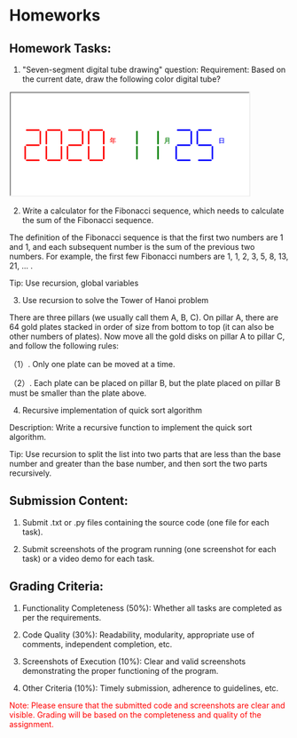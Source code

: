# Homeworks
## Homework Tasks:

1. "Seven-segment digital tube drawing" question: Requirement: Based on the current date, draw the following color digital tube?

![Alt text](part1.png)

2. Write a calculator for the Fibonacci sequence, which needs to calculate the sum of the Fibonacci sequence.

The definition of the Fibonacci sequence is that the first two numbers are 1 and 1, and each subsequent number is the sum of the previous two numbers. For example, the first few Fibonacci numbers are 1, 1, 2, 3, 5, 8, 13, 21, ... .

Tip: Use recursion, global variables

3. Use recursion to solve the Tower of Hanoi problem

There are three pillars (we usually call them A, B, C). On pillar A, there are 64 gold plates stacked in order of size from bottom to top (it can also be other numbers of plates). Now move all the gold disks on pillar A to pillar C, and follow the following rules:

（1）. Only one plate can be moved at a time.

（2）. Each plate can be placed on pillar B, but the plate placed on pillar B must be smaller than the plate above.

4. Recursive implementation of quick sort algorithm

Description: Write a recursive function to implement the quick sort algorithm.

Tip: Use recursion to split the list into two parts that are less than the base number and greater than the base number, and then sort the two parts recursively.

## Submission Content:

1. Submit .txt or .py files containing the source code (one file for each task).

2. Submit screenshots of the program running (one screenshot for each task) or a video demo for each task.

## Grading Criteria:

1. Functionality Completeness (50%): Whether all tasks are completed as per the requirements.

2. Code Quality (30%): Readability, modularity, appropriate use of comments, independent completion, etc.

3. Screenshots of Execution (10%): Clear and valid screenshots demonstrating the proper functioning of the program.

4. Other Criteria (10%): Timely submission, adherence to guidelines, etc.


<font color=red>Note: Please ensure that the submitted code and screenshots are clear and visible. Grading will be based on the completeness and quality of the assignment.</font>